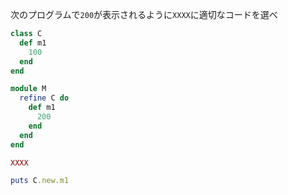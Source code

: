 次のプログラムで`200`が表示されるように`XXXX`に適切なコードを選べ

```ruby
class C
  def m1
    100
  end
end

module M
  refine C do
    def m1
      200
    end
  end
end

XXXX

puts C.new.m1
```
